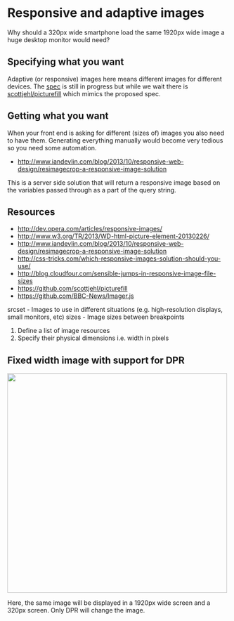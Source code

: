 # Responsive and adaptive images

Why should a 320px wide smartphone load the same 1920px wide image a huge desktop monitor would need?

## Specifying what you want

Adaptive (or responsive) images here means different images for different devices. The [<picture> spec](http://www.w3.org/TR/2013/WD-html-picture-element-20130226/) is still in progress but while we wait there is [scottjehl/picturefill](https://github.com/scottjehl/picturefill) which mimics the proposed spec.

## Getting what you want

When your front end is asking for different (sizes of) images you also need to have them. Generating everything manually would become very tedious so you need some automation.

- http://www.iandevlin.com/blog/2013/10/responsive-web-design/resimagecrop-a-responsive-image-solution

This is a server side solution that will return a responsive image based on the variables passed through as a part of the query string.

## Resources

- http://dev.opera.com/articles/responsive-images/
- http://www.w3.org/TR/2013/WD-html-picture-element-20130226/
- http://www.iandevlin.com/blog/2013/10/responsive-web-design/resimagecrop-a-responsive-image-solution
- http://css-tricks.com/which-responsive-images-solution-should-you-use/
- http://blog.cloudfour.com/sensible-jumps-in-responsive-image-file-sizes
- https://github.com/scottjehl/picturefill
- https://github.com/BBC-News/Imager.js


srcset - Images to use in different situations (e.g. high-resolution displays, small monitors, etc)
sizes - Image sizes between breakpoints

1. Define a list of image resources
2. Specify their physical dimensions i.e. width in pixels


## Fixed width image with support for DPR

<img src="cat-500px.jpg"
	srcset="cat-750px.jpg 1.5x, cat-1000px.jpg 2x"
	width="500px" alt="">

Here, the same image will be displayed in a 1920px wide screen and a 320px screen. Only DPR will change the image.

